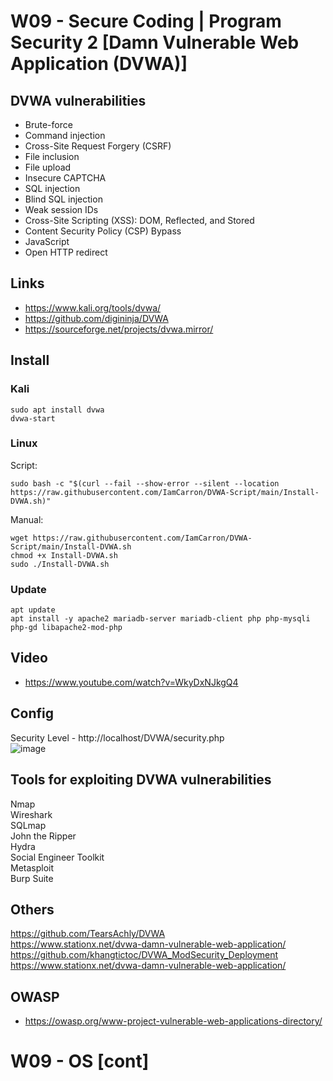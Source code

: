
# W09 - Secure Coding | Program Security 2 [Damn Vulnerable Web Application (DVWA)]

## DVWA vulnerabilities

- Brute-force
- Command injection
- Cross-Site Request Forgery (CSRF)
- File inclusion
- File upload
- Insecure CAPTCHA
- SQL injection
- Blind SQL injection
- Weak session IDs
- Cross-Site Scripting (XSS): DOM, Reflected, and Stored
- Content Security Policy (CSP) Bypass
- JavaScript
- Open HTTP redirect

## Links
- https://www.kali.org/tools/dvwa/
- https://github.com/digininja/DVWA
- https://sourceforge.net/projects/dvwa.mirror/

## Install

### Kali
```
sudo apt install dvwa
dvwa-start
```

### Linux

Script:  
```
sudo bash -c "$(curl --fail --show-error --silent --location https://raw.githubusercontent.com/IamCarron/DVWA-Script/main/Install-DVWA.sh)"
```

Manual:  
```
wget https://raw.githubusercontent.com/IamCarron/DVWA-Script/main/Install-DVWA.sh
chmod +x Install-DVWA.sh
sudo ./Install-DVWA.sh
```

### Update
```
apt update
apt install -y apache2 mariadb-server mariadb-client php php-mysqli php-gd libapache2-mod-php
```

## Video
- https://www.youtube.com/watch?v=WkyDxNJkgQ4

## Config  
Security Level - http://localhost/DVWA/security.php   
![image](https://github.com/user-attachments/assets/21177d25-91a4-4e5a-988a-3d2bc7649332)


## Tools for exploiting DVWA vulnerabilities

Nmap  
Wireshark  
SQLmap  
John the Ripper  
Hydra  
Social Engineer Toolkit  
Metasploit  
Burp Suite  

## Others

https://github.com/TearsAchly/DVWA  
https://www.stationx.net/dvwa-damn-vulnerable-web-application/  
https://github.com/khangtictoc/DVWA_ModSecurity_Deployment  
https://www.stationx.net/dvwa-damn-vulnerable-web-application/  

## OWASP
- https://owasp.org/www-project-vulnerable-web-applications-directory/
  
# W09 - OS [cont]
